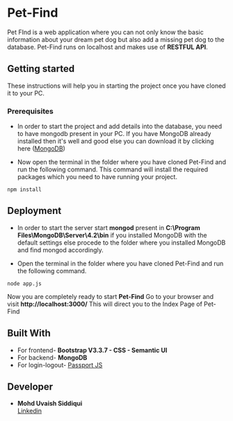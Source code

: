 # Pet-Find
Pet FInd is a web application where you can not only know the basic information about your dream pet dog
but also add a missing pet dog to the database. Pet-Find runs on localhost and makes use of **RESTFUL API**.

## Getting started
These instructions will help you in starting the project once you have cloned it to your PC.

### Prerequisites
* In order to start the project and add details into the database, you need to have mongodb present in your PC.
If you have MongoDB already installed then it's well and good else you can download it by clicking here
([MongoDB](https://www.mongodb.com/))

* Now open the terminal in the folder where you have cloned Pet-Find and run the following command.
This command will install the required packages which you need to have running your project.

```
npm install
```

## Deployment
* In order to start the server start **mongod** present in **C:\Program Files\MongoDB\Server\4.2\bin** if
you installed MongoDB with the default settings else procede to the folder where you installed
MongoDB and find mongod accordingly.

* Open the terminal in the folder where you have cloned Pet-Find and run the following command.
```
node app.js
```
Now you are completely ready to start **Pet-Find** Go to your browser and visit **http://localhost:3000/**
This will direct you to the Index Page of Pet-Find

## Built With
* For frontend- **Bootstrap V3.3.7 - CSS - Semantic UI**
* For backend- **MongoDB**
* For login-logout- [Passport JS](http://www.passportjs.org/)

## Developer
* **Mohd Uvaish Siddiqui** 
<br>   [Linkedin](https://www.linkedin.com/in/usvr/)

